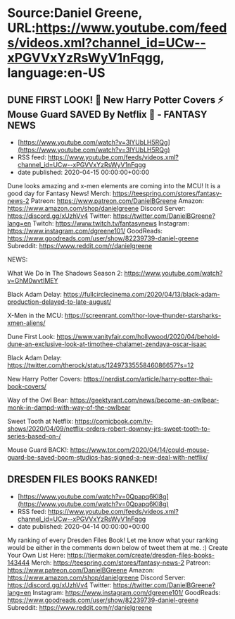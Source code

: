 # Source:Daniel Greene, URL:https://www.youtube.com/feeds/videos.xml?channel_id=UCw--xPGVVxYzRsWyV1nFqgg, language:en-US

## DUNE FIRST LOOK! 👀 New Harry Potter Covers ⚡ Mouse Guard SAVED By Netflix 🐁 - FANTASY NEWS
 - [https://www.youtube.com/watch?v=3lYUbLH5RQg](https://www.youtube.com/watch?v=3lYUbLH5RQg)
 - RSS feed: https://www.youtube.com/feeds/videos.xml?channel_id=UCw--xPGVVxYzRsWyV1nFqgg
 - date published: 2020-04-15 00:00:00+00:00

Dune looks amazing and x-men elements are coming into the MCU! It is a good day for Fantasy News! 
Merch: https://teespring.com/stores/fantasy-news-2
Patreon: https://www.patreon.com/DanielBGreene
Amazon: https://www.amazon.com/shop/danielgreene
Discord Server: https://discord.gg/xUzhVv4
Twitter: https://twitter.com/DanielBGreene?lang=en
Twitch: https://www.twitch.tv/fantasynews
Instagram: https://www.instagram.com/dgreene101/
GoodReads: https://www.goodreads.com/user/show/82239739-daniel-greene
Subreddit: https://www.reddit.com/r/danielgreene

NEWS: 

What We Do In The Shadows Season 2: https://www.youtube.com/watch?v=GhM0wvtIMEY

Black Adam Delay: https://fullcirclecinema.com/2020/04/13/black-adam-production-delayed-to-late-august/

X-Men in the MCU: https://screenrant.com/thor-love-thunder-starsharks-xmen-aliens/

Dune First Look: https://www.vanityfair.com/hollywood/2020/04/behold-dune-an-exclusive-look-at-timothee-chalamet-zendaya-oscar-isaac

Black Adam Delay: https://twitter.com/therock/status/1249733555846086657?s=12

New Harry Potter Covers: https://nerdist.com/article/harry-potter-thai-book-covers/

Way of the Owl Bear: https://geektyrant.com/news/become-an-owlbear-monk-in-dampd-with-way-of-the-owlbear

Sweet Tooth at Netflix: https://comicbook.com/tv-shows/2020/04/09/netflix-orders-robert-downey-jrs-sweet-tooth-to-series-based-on-/

Mouse Guard BACK!: https://www.tor.com/2020/04/14/could-mouse-guard-be-saved-boom-studios-has-signed-a-new-deal-with-netflix/

## DRESDEN FILES BOOKS RANKED!
 - [https://www.youtube.com/watch?v=0Qpapq6KI8g](https://www.youtube.com/watch?v=0Qpapq6KI8g)
 - RSS feed: https://www.youtube.com/feeds/videos.xml?channel_id=UCw--xPGVVxYzRsWyV1nFqgg
 - date published: 2020-04-14 00:00:00+00:00

My ranking of every Dresden Files Book! Let me know what your ranking would be either in the comments down below of tweet them at me. :) 
Create Your Own List Here: https://tiermaker.com/create/dresden-files-books-143444
Merch: https://teespring.com/stores/fantasy-news-2
Patreon: https://www.patreon.com/DanielBGreene
Amazon: https://www.amazon.com/shop/danielgreene
Discord Server: https://discord.gg/xUzhVv4
Twitter: https://twitter.com/DanielBGreene?lang=en
Instagram: https://www.instagram.com/dgreene101/
GoodReads: https://www.goodreads.com/user/show/82239739-daniel-greene
Subreddit: https://www.reddit.com/r/danielgreene

